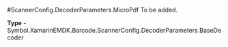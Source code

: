 #ScannerConfig.DecoderParameters.MicroPdf
To be added.

**Type** - Symbol.XamarinEMDK.Barcode.ScannerConfig.DecoderParameters.BaseDecoder



